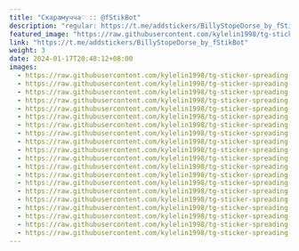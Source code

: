 ```yaml
---
title: "Скарамучча♡ :: @fStikBot"
description: "regular: https://t.me/addstickers/BillyStopeDorse_by_fStikBot"
featured_image: "https://raw.githubusercontent.com/kylelin1998/tg-sticker-spreading-worldwide-images/main/img/ef357131-3122-419b-8176-c3b5cbd8b912.jpg"
link: "https://t.me/addstickers/BillyStopeDorse_by_fStikBot"
weight: 3
date: 2024-01-17T20:48:12+08:00
images:
  - https://raw.githubusercontent.com/kylelin1998/tg-sticker-spreading-worldwide-images/main/img/ef357131-3122-419b-8176-c3b5cbd8b912.jpg
  - https://raw.githubusercontent.com/kylelin1998/tg-sticker-spreading-worldwide-images/main/img/f6ee0e9b-9dce-4a12-bd4b-a55a30391cd8.jpg
  - https://raw.githubusercontent.com/kylelin1998/tg-sticker-spreading-worldwide-images/main/img/86644fd6-8fa3-4fec-a25a-9d2fe88d79fb.jpg
  - https://raw.githubusercontent.com/kylelin1998/tg-sticker-spreading-worldwide-images/main/img/4b644166-1c23-4f83-97cc-ff09c590c8bf.jpg
  - https://raw.githubusercontent.com/kylelin1998/tg-sticker-spreading-worldwide-images/main/img/0f25e111-9b26-49bb-8c6d-f220fb5ae43e.jpg
  - https://raw.githubusercontent.com/kylelin1998/tg-sticker-spreading-worldwide-images/main/img/b797e265-ef8a-42ec-b3d4-518989ba8241.jpg
  - https://raw.githubusercontent.com/kylelin1998/tg-sticker-spreading-worldwide-images/main/img/8ca30d02-3df8-4b4f-8402-70615998a495.jpg
  - https://raw.githubusercontent.com/kylelin1998/tg-sticker-spreading-worldwide-images/main/img/57bfb787-b2bb-4aa0-a19f-a355e0ba3198.jpg
  - https://raw.githubusercontent.com/kylelin1998/tg-sticker-spreading-worldwide-images/main/img/e357550a-ab76-44af-9297-27a7df244e43.jpg
  - https://raw.githubusercontent.com/kylelin1998/tg-sticker-spreading-worldwide-images/main/img/19ad9fb1-f427-4838-9b86-4b6fd4b6d24b.jpg
  - https://raw.githubusercontent.com/kylelin1998/tg-sticker-spreading-worldwide-images/main/img/d81c9a46-94ce-4261-aa6b-c05f0fe26a91.jpg
  - https://raw.githubusercontent.com/kylelin1998/tg-sticker-spreading-worldwide-images/main/img/14463984-56f3-4179-add7-84c1cca9f9c2.jpg
  - https://raw.githubusercontent.com/kylelin1998/tg-sticker-spreading-worldwide-images/main/img/0a0f98ca-7b99-40a8-b549-cde465458019.jpg
  - https://raw.githubusercontent.com/kylelin1998/tg-sticker-spreading-worldwide-images/main/img/7ac8b95d-8560-4bce-852d-ffd5f91e4409.jpg
  - https://raw.githubusercontent.com/kylelin1998/tg-sticker-spreading-worldwide-images/main/img/364e26c2-1052-4efc-88e2-8ad8432b277c.jpg
  - https://raw.githubusercontent.com/kylelin1998/tg-sticker-spreading-worldwide-images/main/img/7afb287e-97df-4b3b-b3cd-15121b0f4515.jpg
  - https://raw.githubusercontent.com/kylelin1998/tg-sticker-spreading-worldwide-images/main/img/62fac4c5-8be2-4e47-ab79-b9d3158aa312.jpg
  - https://raw.githubusercontent.com/kylelin1998/tg-sticker-spreading-worldwide-images/main/img/9029f1eb-babd-448d-a98b-8a1490351c31.jpg
  - https://raw.githubusercontent.com/kylelin1998/tg-sticker-spreading-worldwide-images/main/img/d9cc94d5-7ca2-4d56-8250-5ecb39719d5b.jpg
  - https://raw.githubusercontent.com/kylelin1998/tg-sticker-spreading-worldwide-images/main/img/6621b712-63a9-4500-bd21-8e0e2f71079b.jpg
---
```

